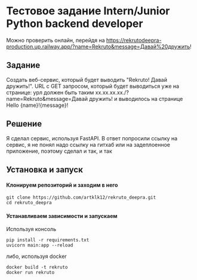 # Тестовое задание Intern/Junior Python backend developer
Можно проверить онлайн, перейдя на https://rekrutodeepra-production.up.railway.app/?name=Rekruto&message=Давай%20дружить! 

## Задание
Создать веб-сервис, который будет выводить "Rekruto! Давай дружить!". URL с GET запросом, который будет выводиться уже на странице: 
урл должен быть таким xx.xx.xx.xx./?name=Rekruto&message=Давай дружить! и выводилось на странице Hello {name}!{message}!

## Решение
Я сделал сервис, используя FastAPI. В ответ попросили ссылку на сервис, я не понял надо ссылку на гитхаб или на задеплоенное приложение, поэтому сделал и так, и так

## Установка и запуск
#### Клонируем репозиторий и заходим в него
```
git clone https://github.com/artklk12/rekruto_deepra.git
cd rekruto_deepra
```
#### Устанавливаем зависимости и запускаем
Используя консоль
```
pip install -r requirements.txt
uvicorn main:app --reload
```
либо, используя docker
```
docker build -t rekruto
docker run rekruto
```

